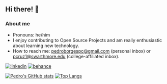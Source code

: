 ## Hi there! 👋

### About me

- Pronouns: he/him
- I enjoy contributing to Open Source Projects and am really enthusiastic about learning new technology. 
- How to reach me: pedroborgespc@gmail.com (personal inbox) or pcruz1@swarthmore.edu (college-affiliated inbox).

[![linkedin](https://img.shields.io/badge/LinkedIn-0077B5?style=for-the-badge&logo=linkedin&logoColor=white)](https://www.linkedin.com/in/pedroborgespc/)
[![behance](https://img.shields.io/badge/Behance-0054F7?style=for-the-badge&logo=behance&logoColor=white)](https://www.behance.net/pedrocruz44)

[![Pedro's GitHub stats](https://github-readme-stats.vercel.app/api?username=pedroborgescruz)](https://github.com/pedroborgescruz/github-readme-stats)
[![Top Langs](https://github-readme-stats.vercel.app/api/top-langs/?username=pedroborgescruz&layout=compact)](https://github.com/pedroborgescruz/github-readme-stats)
